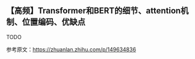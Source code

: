 ## 【高频】Transformer和BERT的细节、attention机制、位置编码、优缺点

TODO



参考原文：https://zhuanlan.zhihu.com/p/149634836
